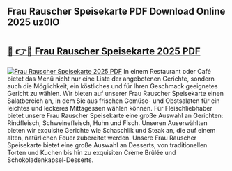 ## Frau Rauscher Speisekarte PDF Download Online 2025 uz0lO

# <h2><a href="http://gc8l6cr.nevu.top/?p=Frau+Rauscher+Speisekarte">🔗 👉🔴 Frau Rauscher Speisekarte 2025 PDF</a></h2>

[![Frau Rauscher Speisekarte 2025 PDF](https://i.imgur.com/dBaPXMq.png)](http://gc8l6cr.nevu.top/?p=Frau+Rauscher+Speisekarte)
In einem Restaurant oder Café bietet das Menü nicht nur eine Liste der angebotenen Gerichte, sondern auch die Möglichkeit, ein köstliches und für Ihren Geschmack geeignetes Gericht zu wählen. Wir bieten auf unserer Frau Rauscher Speisekarte einen Salatbereich an, in dem Sie aus frischen Gemüse- und Obstsalaten für ein leichtes und leckeres Mittagessen wählen können. Für Fleischliebhaber bietet unsere Frau Rauscher Speisekarte eine große Auswahl an Gerichten: Rindfleisch, Schweinefleisch, Huhn und Fisch. Unseren Auserwählten bieten wir exquisite Gerichte wie Schaschlik und Steak an, die auf einem alten, natürlichen Feuer zubereitet werden. Unsere Frau Rauscher Speisekarte bietet eine große Auswahl an Desserts, von traditionellen Torten und Kuchen bis hin zu exquisiten Crème Brûlée und Schokoladenkapsel-Desserts.

